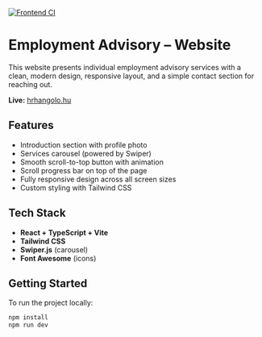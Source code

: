 [![Frontend CI](https://github.com/vuurlelie/employment-advisory/actions/workflows/frontend-ci.yml/badge.svg?branch=main)](https://github.com/vuurlelie/<repo-name>/actions/workflows/frontend-ci.yml)

# Employment Advisory – Website

This website presents individual employment advisory services with a clean, modern design, responsive layout, and a simple contact section for reaching out.

**Live:** [hrhangolo.hu](https://hrhangolo.hu)

## Features

- Introduction section with profile photo
- Services carousel (powered by Swiper)
- Smooth scroll-to-top button with animation
- Scroll progress bar on top of the page
- Fully responsive design across all screen sizes
- Custom styling with Tailwind CSS 

## Tech Stack

- **React + TypeScript + Vite**
- **Tailwind CSS**
- **Swiper.js** (carousel)
- **Font Awesome** (icons)

## Getting Started

To run the project locally:

```bash
npm install
npm run dev
